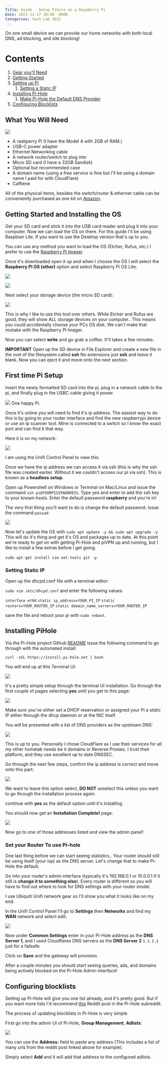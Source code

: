 ```yaml
---
Title: Guide - Setup Pihole on a Raspberry Pi
Date: 2021-11-17 20:00 -0800
Categories: tech Lab 2021
---
```


On one small device we can provide our home networks with both local DNS, ad blocking, and site blocking!

# Contents
1. [Gear you'll Need](#gear)
2. [Getting Started](#install)
3. [Setting up Pi](#pisetup)
    1. [Setting a Static IP](#staticip)
4. [Installing Pi-Hole](#Pihole)
    1. [Make Pi-Hole the Default DNS Provider](#routerpi)
5. [Configuring Blocklists](#blocklists)

## What You Will Need <a name="gear"></a>

![](/assets/images/pimaterials.jpg)

- A rasbperry Pi (I have the Model 4 with 2GB of RAM.)
- USB-C power adapter
- Ethernet Networking cable
- A network router/switch to plug into
- Micro SD card (I have a 32GB Sandisk)
- Optional but recommended case
- A domain name (using a free service is fine but I'll be using a domain name I paid for with CloudFlare)
- Caffiene

All of the physical items, besides the switch/router & ethernet cable can be conveniently purchased as one kit on [Amazon](https://www.amazon.ca/CanaKit-Raspberry-Starter-Kit-4GB/dp/B07WRMR2CX/ref=sr_1_5?crid=2G191OGTXJF59&keywords=raspberry%2Bpi%2B2gb&qid=1637123097&sprefix=raspberry%2Bpi%2B2%2Caps%2C286&sr=8-5&th=1).


## Getting Started and Installing the OS <a name="install"></a>

Get your SD card and stick it into the USB card reader and plug it into your computer. Now we can load the OS on there. For this guide I'll be using Raspbian Lite. If you want to use the Desktop version that's up to you.

You can use any method you want to load the OS (Etcher, Rufus, etc.) I prefer to use the [Raspberry Pi Imager](https://www.raspberrypi.com/software/). 


Once it's downloaded open it up and when I choose the OS I will select the **Raspberry Pi OS (other)** option and select Raspberry Pi OS Lite:

![](/assets/images/imager1.png)

![](/assets/images/imager2.png)

Next select your storage device (the micro SD card):

![](/assets/images/imager3.png)

This is why I like to use this tool over others. While Etcher and Rufus are good, they will show ALL storage devices on your computer.. This means you could accidentally choose your PCs OS disk. We can't make that mistake with the Raspberry Pi Imager.

Now you can select **write** and go grab a coffee. It'll takes a few minutes.

**IMPORTANT** Open up the SD device in File Explorer and create a new file in the root of the filesystem called **ssh** No extensions just **ssh** and leave it blank. Now you can eject it and move onto the next section.

## First time Pi Setup <a name="pisetup"></a>

Insert the newly formatted SD card into the pi, plug in a network cable to the pi, and finally plug in the USBC cable giving it power.

![](/images/assets/happypi.jpg)
 One happy Pi.

Once it's online you will need to find it's ip address. The easiest way to do this is by going to your router interface and find the new raspberrypi device or use an ip scanner tool. Mine is connected to a switch so I know the exact port and can find it that way.

Here it is on my network:

![](/assets/images/unifipi.png)

I am using the Unifi Control Panel to view this.

Once we have the ip address we can access it via ssh (this is why the ssh file was created earlier. Without it we couldn't access our pi via ssh). This is known as a **headless setup**. 

Open up Powershell on Windows or Terminal on Mac/Linux and issue the command `ssh pi@YOURPISIPADDRESS`. Type yes and enter to add the ssh key to your known hosts. Enter the default password **raspberry** and you're in!

The very first thing you'll want to do is change the default password. Issue the command `passwd`:

![](/assets/images/changepw.png)

Now let's update the OS with `sudo apt update -y && sudo apt upgrade -y` This will do it's thing and get it's OS and packages up to date. At this point we're ready to get on with getting Pi-Hole and piVPN up and running, but I like to install a few extras before I get going.

`sudo apt-get install vim net-tools git -y`.

### Setting Static IP <a name="staticip"></a>

Open up the dhcpd.conf file with a terminal editor:

`sudo vim /etc/dhcpd.conf` and enter the following values:

`interface eth0`
`static ip_address=YOUR_PI_IP`
`static routers=YOUR_ROUTER_IP`
`static domain_name_servers=YOUR_ROUTER_IP`

save the file and reboot your pi with `sudo reboot`.

## Installing PiHole <a name="Pihole"></a>

Via the Pi-Hole project Github [README](https://github.com/pi-hole/pi-hole) issue the following command to go through with the automated install:

`curl -sSL https://install.pi-hole.net | bash` 

You will end up at this Terminal UI:

![](/assets/images/piholetui1.png)

It's a pretty simple setup through the terminal UI installation. Go through the first couple of pages selecting **yes** until you get to this page:

![](/assets/images/piholetui2.png)

Make sure you've either set a DHCP reservation or assigned your Pi a static IP either through the dhcp daemon or at the NIC itself.

You will be presented with a list of DNS providers as the upstream DNS:

![](/assets/images/piholetui3.png)

This is up to you. Personally I chose CloudFlare as I use their services for all my other homelab needs be it domains or Reverse Proxies. I trust their platform, and they use excellent up to date DNSSEC. 

Go through the next few steps, confirm the ip address is correct and move onto this part:

![](assets/images/piholetui4.png)

We want to leave this option select, **DO NOT** unselect this unless you want to go through the installation process again.

continue with **yes** as the default option until it's installing.

You should now get an **Installation Complete!** page:

![](/assets/images/piholetui5.png)

Now go to one of those addresses listed and view the admin panel!

### Set your Router To use Pi-hole <a name="routerpi"></a>

One last thing before we can start seeing statistics.. Your router should still be using itself (your isp) as the DNS server. Let's change that to make Pi-Hole the default.

Go into your router's admin interface (typically it's 192.168.0.1 or 10.0.0.1 if it still is **change it to something else**). Every router is different so you will have to find out where to look for DNS settings with your router model. 

I use Ubiquiti Unifi network gear so I'll show you what it looks like on my end.

In the Unifi Control Panel I'll go to **Settings** then **Networks** and find my **WAN** network and select edit:

![](/assets/images/unifistatic.png)

Now under **Common Settings** enter in your Pi-Hole address as the **DNS Server 1**, and I used Cloudflares DNS servers as the **DNS Server 2** `1.1.1.1` just for a failsafe.

Click on **Save** and the gateway will provision.

After a couple minutes you should start seeing queries, ads, and domains being actively blocked on the Pi-Hole Admin interface!

## Configuring blocklists <a name="blocklists"></a>

Setting up Pi-Hole will give you one list already, and it's pretty good. But if you want more lists I'd recommend [this](https://www.reddit.com/r/pihole/comments/hpfajt/best_blocklists/) Reddit post in the Pi-Hole subreddit.

The process of updating blocklists in Pi-Hole is very simple.

First go into the admin UI of Pi-Hole, **Group Management**, **Adlists**:

![](/assets/images/adlists1.png)

You can use the **Address:** field to paste any address (This includes a list of many urls from the reddit post linked above for example).

Simply select **Add** and it will add that address to the configured adlists.








